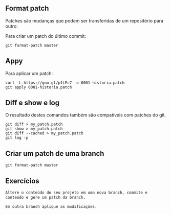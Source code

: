 Format patch
------------

Patches são mudanças que podem ser transferidas de um repositório
para outro:

Para criar um patch do último commit:

```
git format-patch master

```

Appy
----

Para aplicar um patch:

```
curl -L https://goo.gl/p1LEc7 -o 0001-historia.patch
git apply 0001-historia.patch
```

Diff e show e log
----------------

O resultado destes comandos também são compatíveis com
patches do git.

```
git diff > my_patch.patch
git show > my_patch.patch
git diff --cached > my_patch.patch
git log -p

```


Criar um patch de uma branch
----------------------------

```
git format-patch master

```

Exercícios
----------

```sh
Altere o conteúdo do seu projeto em uma nova branch, commite e
conteúdo e gere um patch da branch.

Em outra branch aplique as modificações.

```


